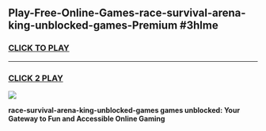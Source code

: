 
## Play-Free-Online-Games-race-survival-arena-king-unblocked-games-Premium #3hlme
<h3>
<a href="https://premium.freeplayer.one?title=race-survival-arena-king-unblocked-games&ref=8M">CLICK TO PLAY</a></h3>
<hr>

<h3>
<a href="https://premium.freeplayer.one?title=race-survival-arena-king-unblocked-games&ref=8M">CLICK 2 PLAY</a>
  
</h3>

<a href="https://premium.freeplayer.one?title=race-survival-arena-king-unblocked-games&ref=8M"><img src="https://clearcache.store/games.png"></a>


**race-survival-arena-king-unblocked-games games unblocked: Your Gateway to Fun and Accessible Online Gaming**
